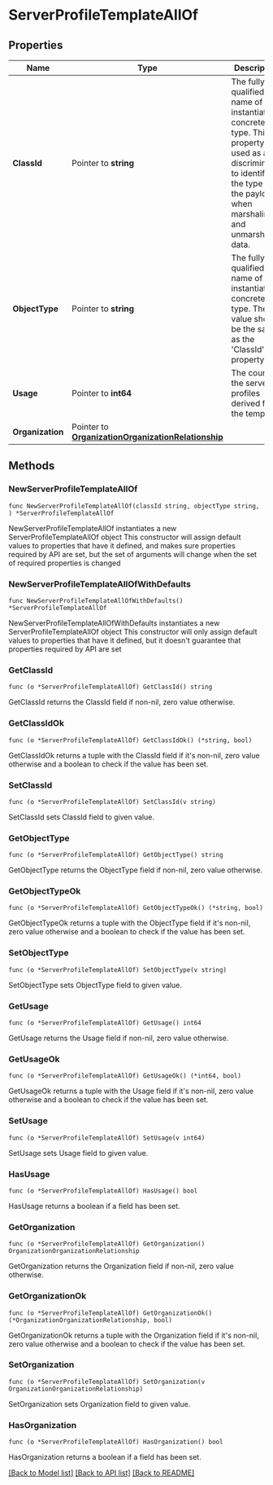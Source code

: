 # ServerProfileTemplateAllOf

## Properties

Name | Type | Description | Notes
------------ | ------------- | ------------- | -------------
**ClassId** | Pointer to **string** | The fully-qualified name of the instantiated, concrete type. This property is used as a discriminator to identify the type of the payload when marshaling and unmarshaling data. | [default to "server.ProfileTemplate"]
**ObjectType** | Pointer to **string** | The fully-qualified name of the instantiated, concrete type. The value should be the same as the &#39;ClassId&#39; property. | [default to "server.ProfileTemplate"]
**Usage** | Pointer to **int64** | The count of the server profiles derived from the template. | [optional] [readonly] [default to 0]
**Organization** | Pointer to [**OrganizationOrganizationRelationship**](OrganizationOrganizationRelationship.md) |  | [optional] 

## Methods

### NewServerProfileTemplateAllOf

`func NewServerProfileTemplateAllOf(classId string, objectType string, ) *ServerProfileTemplateAllOf`

NewServerProfileTemplateAllOf instantiates a new ServerProfileTemplateAllOf object
This constructor will assign default values to properties that have it defined,
and makes sure properties required by API are set, but the set of arguments
will change when the set of required properties is changed

### NewServerProfileTemplateAllOfWithDefaults

`func NewServerProfileTemplateAllOfWithDefaults() *ServerProfileTemplateAllOf`

NewServerProfileTemplateAllOfWithDefaults instantiates a new ServerProfileTemplateAllOf object
This constructor will only assign default values to properties that have it defined,
but it doesn't guarantee that properties required by API are set

### GetClassId

`func (o *ServerProfileTemplateAllOf) GetClassId() string`

GetClassId returns the ClassId field if non-nil, zero value otherwise.

### GetClassIdOk

`func (o *ServerProfileTemplateAllOf) GetClassIdOk() (*string, bool)`

GetClassIdOk returns a tuple with the ClassId field if it's non-nil, zero value otherwise
and a boolean to check if the value has been set.

### SetClassId

`func (o *ServerProfileTemplateAllOf) SetClassId(v string)`

SetClassId sets ClassId field to given value.


### GetObjectType

`func (o *ServerProfileTemplateAllOf) GetObjectType() string`

GetObjectType returns the ObjectType field if non-nil, zero value otherwise.

### GetObjectTypeOk

`func (o *ServerProfileTemplateAllOf) GetObjectTypeOk() (*string, bool)`

GetObjectTypeOk returns a tuple with the ObjectType field if it's non-nil, zero value otherwise
and a boolean to check if the value has been set.

### SetObjectType

`func (o *ServerProfileTemplateAllOf) SetObjectType(v string)`

SetObjectType sets ObjectType field to given value.


### GetUsage

`func (o *ServerProfileTemplateAllOf) GetUsage() int64`

GetUsage returns the Usage field if non-nil, zero value otherwise.

### GetUsageOk

`func (o *ServerProfileTemplateAllOf) GetUsageOk() (*int64, bool)`

GetUsageOk returns a tuple with the Usage field if it's non-nil, zero value otherwise
and a boolean to check if the value has been set.

### SetUsage

`func (o *ServerProfileTemplateAllOf) SetUsage(v int64)`

SetUsage sets Usage field to given value.

### HasUsage

`func (o *ServerProfileTemplateAllOf) HasUsage() bool`

HasUsage returns a boolean if a field has been set.

### GetOrganization

`func (o *ServerProfileTemplateAllOf) GetOrganization() OrganizationOrganizationRelationship`

GetOrganization returns the Organization field if non-nil, zero value otherwise.

### GetOrganizationOk

`func (o *ServerProfileTemplateAllOf) GetOrganizationOk() (*OrganizationOrganizationRelationship, bool)`

GetOrganizationOk returns a tuple with the Organization field if it's non-nil, zero value otherwise
and a boolean to check if the value has been set.

### SetOrganization

`func (o *ServerProfileTemplateAllOf) SetOrganization(v OrganizationOrganizationRelationship)`

SetOrganization sets Organization field to given value.

### HasOrganization

`func (o *ServerProfileTemplateAllOf) HasOrganization() bool`

HasOrganization returns a boolean if a field has been set.


[[Back to Model list]](../README.md#documentation-for-models) [[Back to API list]](../README.md#documentation-for-api-endpoints) [[Back to README]](../README.md)


